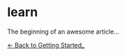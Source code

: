 # learn

The beginning of an awesome article...



[<- Back to Getting Started_](.%2Fgetting-started.md)
